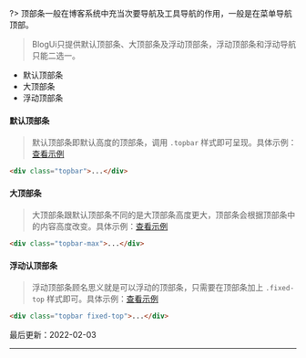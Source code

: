 ?> 顶部条一般在博客系统中充当次要导航及工具导航的作用，一般是在菜单导航顶部。

> BlogUi只提供默认顶部条、大顶部条及浮动顶部条，浮动顶部条和浮动导航只能二选一。

* 默认顶部条
* 大顶部条
* 浮动顶部条

#### 默认顶部条

> 默认顶部条即默认高度的顶部条，调用 `.topbar` 样式即可呈现。具体示例：[查看示例](https://www.blogui.cn/design/view.html?pageurl=https://www.blogui.cn/examples/component-topbar.html)

```html
<div class="topbar">...</div>
```

#### 大顶部条

> 大顶部条跟默认顶部条不同的是大顶部条高度更大，顶部条会根据顶部条中的内容高度改变。具体示例：[查看示例](https://www.blogui.cn/design/view.html?pageurl=https://www.blogui.cn/examples/component-topbar-max.html)

```html
<div class="topbar-max">...</div>
```

#### 浮动认顶部条

> 浮动顶部条顾名思义就是可以浮动的顶部条，只需要在顶部条加上 `.fixed-top` 样式即可。具体示例：[查看示例](https://www.blogui.cn/design/view.html?pageurl=https://www.blogui.cn/examples/component-topbar-fixed.html)

```html
<div class="topbar fixed-top">...</div>
```

最后更新：2022-02-03

---
